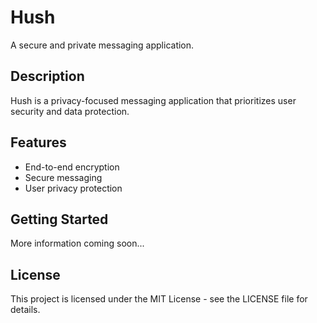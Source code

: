 # Hush

A secure and private messaging application.

## Description

Hush is a privacy-focused messaging application that prioritizes user security and data protection.

## Features

- End-to-end encryption
- Secure messaging
- User privacy protection

## Getting Started

More information coming soon...

## License

This project is licensed under the MIT License - see the LICENSE file for details. 